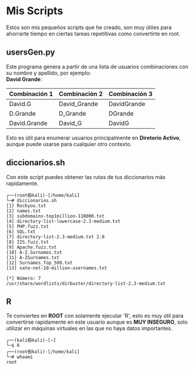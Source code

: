 
# Mis Scripts

Estos son mis pequeños scripts que he creado, son muy útiles para ahorrarte tiempo en ciertas tareas repetitivas como convertirte en root.


## usersGen.py
Este programa genera a partir de una lista de usuarios combinaciones con su nombre y apellido, por ejemplo:<br>
**David Grande**:


|  Combinación 1             | Combinación 2                     | Combinación 3                                           |
| ----------------- | --------------------|---------------------------------------------- |
| David.G | David_Grande | DavidGrande
| D.Grande| D_Grande | DGrande
| David.Grande | David_G | DavidG


Esto es útil para enumerar usuarios principalmente en **Diretorio Activo**, aunque puede usarse para cualquier otro contexto.


## diccionarios.sh
Con este script puedes obtener las rutas de tus diccionarios más rapidamente.

```
┌──(root㉿kali)-[/home/kali]
└─# diccionarios.sh                  
[1] Rockyou.txt
[2] names.txt
[3] subdomains-top1million-110000.txt
[4] directory-list-lowercase-2.3-medium.txt
[5] PHP.fuzz.txt
[6] SQL.txt
[7] directory-list-2.3-medium.txt 2.0
[8] IIS.fuzz.txt
[9] Apache.fuzz.txt
[10] A-Z.Surnames.txt
[11] A-ZSurnames.txt
[12] Surnames_Top_500.txt
[13] xato-net-10-million-usernames.txt

[*] Número: 7
/usr/share/wordlists/dirbuster/directory-list-2.3-medium.txt

```

## R
Te conviertes en **ROOT** con solamente ejecutar 'R', esto es muy útil para convertirse rapidamente en este usuario aunque es **MUY INSEGURO**, solo utilizar en máquinas virtuales en las que no haya datos importantes.

```
┌──(kali㉿kali)-[~]
└─$ R
┌──(root㉿kali)-[/home/kali]
└─# whoami                                                                             
root
```
